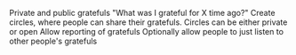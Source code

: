Private and public gratefuls
"What was I grateful for X time ago?"
Create circles, where people can share their gratefuls. Circles can be either private or open
Allow reporting of gratefuls
Optionally allow people to just listen to other people's gratefuls